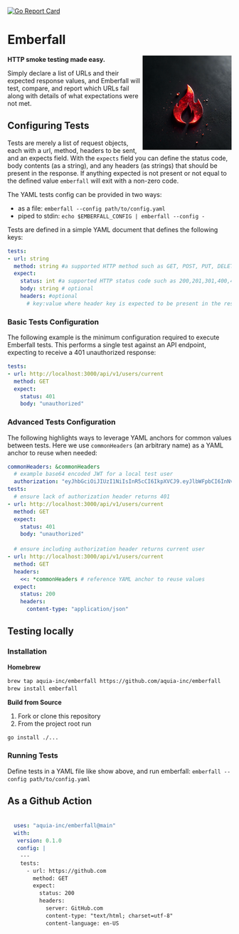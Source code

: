 [![Go Report Card](https://goreportcard.com/badge/github.com/aquia-inc/emberfall)](https://goreportcard.com/report/github.com/aquia-inc/emberfall) 
# Emberfall

<img align="right" width="200" src="./emberfall-logo.png">

**HTTP smoke testing made easy.**

Simply declare a list of URLs and their expected response values, and Emberfall will test, compare, and report which URLs fail along with details of what expectations were not met.

## Configuring Tests
Tests are merely a list of request objects, each with a url, method, headers to be sent, and an expects field. With the `expects` field you can define the status code, body contents (as a string), and any headers (as strings) that should be present in the response. If anything expected is not present or not equal to the defined value `emberfall` will exit with a non-zero code.

The YAML tests config can be provided in two ways:
- as a file: `emberfall --config path/to/config.yaml`
- piped to stdin: `echo $EMBERFALL_CONFIG | emberfall --config -` 

Tests are defined in a simple YAML document that defines the following keys:
```yaml
tests:
- url: string
  method: string #a supported HTTP method such as GET, POST, PUT, DELETE, etc...
  expect:
    status: int #a supported HTTP status code such as 200,201,301,400,404, etc...
    body: string # optional
    headers: #optional
      # key:value where header key is expected to be present in the response
```

### Basic Tests Configuration
The following example is the minimum configuration required to execute Emberfall tests. This performs a single test against an API endpoint, expecting to receive a 401 unauthorized response:
```yaml
tests:
- url: http://localhost:3000/api/v1/users/current
  method: GET
  expect:
    status: 401
    body: "unauthorized"
```
### Advanced Tests Configuration
The following highlights ways to leverage YAML anchors for common values between tests. Here we use `commonHeaders` (an arbitrary name) as a YAML anchor to reuse when needed:
```yaml
commonHeaders: &commonHeaders
  # example base64 encoded JWT for a local test user
  authorization: "eyJhbGciOiJIUzI1NiIsInR5cCI6IkpXVCJ9.eyJlbWFpbCI6InNvbWVvbmVAZXhhbXBsZS5jb20ifQ.54aXRXGjRGG7ft3aZ-Y75CVqq-falx5sgIhrafjzD-g"
tests:
  # ensure lack of authorization header returns 401
- url: http://localhost:3000/api/v1/users/current
  method: GET
  expect:
    status: 401
    body: "unauthorized"
  
  # ensure including authorization header returns current user
- url: http://localhost:3000/api/v1/users/current
  method: GET
  headers:
    <<: *commonHeaders # reference YAML anchor to reuse values
  expect:
    status: 200
    headers:
      content-type: "application/json"

```
## Testing locally

### Installation

**Homebrew**
```sh
brew tap aquia-inc/emberfall https://github.com/aquia-inc/emberfall
brew install emberfall
```
**Build from Source**
1. Fork or clone this repository
2. From the project root run
```bash
go install ./...
```

### Running Tests

Define tests in a YAML file like show above, and run emberfall: `emberfall --config path/to/config.yaml`

## As a Github Action

```yaml

  uses: "aquia-inc/emberfall@main"
  with:
   version: 0.1.0
   config: | 
    ---
    tests:  
      - url: https://github.com
        method: GET
        expect:
          status: 200
          headers:
            server: GitHub.com
            content-type: "text/html; charset=utf-8"
            content-language: en-US
      
```

